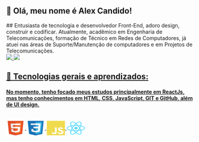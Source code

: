 <h2> 👋 Olá, meu nome é Alex Candido! </h2> 
## Entusiasta de tecnologia e desenvolvedor Front-End, adoro design, construir e codificar. Atualmente, acadêmico em Engenharia de Telecomunicações, formação de Técnico em Redes de Computadores, já atuei nas áreas de Suporte/Manutenção de computadores e em Projetos de Telecomunicações.


 <div>
  <a href="https://github.com/alex-candido">
  <img height="160em" src="https://github-readme-stats.vercel.app/api?username=alex-candido&show_icons=true&theme=dracula&include_all_commits=true&count_private=true"/>
  <img height="160em" src="https://github-readme-stats.vercel.app/api/top-langs/?username=alex-candido&layout=compact&langs_count=16&theme=dracula"/>
</div>

<h2>🚀 Tecnologias gerais e aprendizados: </h2>
<h4> No momento, tenho focado meus estudos principalmente em ReactJs, mas tenho conhecimentos em HTML, CSS, JavaScript, GIT e GitHub, além de UI design.</h4>

<div style="display: inline_block"><br/>
  <img align="center" alt="HTML" height="40" width="50" src="https://raw.githubusercontent.com/devicons/devicon/master/icons/html5/html5-original.svg">
  <img align="center" alt="CSS" height="40" width="50" src="https://raw.githubusercontent.com/devicons/devicon/master/icons/css3/css3-original.svg">
  <img align="center" alt="Js" height="40" width="50" src="https://raw.githubusercontent.com/devicons/devicon/master/icons/javascript/javascript-plain.svg">
  <img align="center" alt="React" height="40" width="50" src="https://raw.githubusercontent.com/devicons/devicon/master/icons/react/react-original.svg">
<div/>


